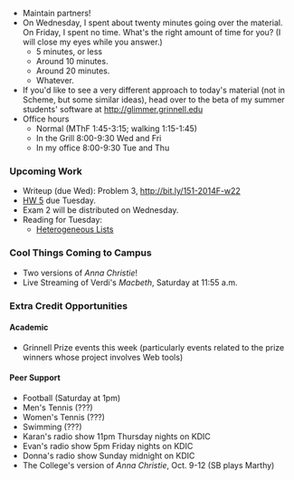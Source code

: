 * Maintain partners!
* On Wednesday, I spent about twenty minutes going over the material.  On
  Friday, I spent no time.  What's the right amount of time for you?
  (I will close my eyes while you answer.)
    * 5 minutes, or less
    * Around 10 minutes.
    * Around 20 minutes.
    * Whatever.
* If you'd like to see a very different approach to today's material (not
  in Scheme, but some similar ideas), head over to the beta of my summer
  students' software at <http://glimmer.grinnell.edu>
* Office hours 
    * Normal (MThF 1:45-3:15; walking 1:15-1:45) 
    * In the Grill 8:00-9:30 Wed and Fri
    * In my office 8:00-9:30 Tue and Thu

### Upcoming Work

* Writeup (due Wed): Problem 3, <http://bit.ly/151-2014F-w22>
* [HW 5](../assignments/assignment.05.html) due Tuesday.
* Exam 2 will be distributed on Wednesday.
* Reading for Tuesday:
    * [Heterogeneous Lists](../readings/heterogeneous-lists-reading.html)

### Cool Things Coming to Campus

* Two versions of _Anna Christie_!
* Live Streaming of Verdi's _Macbeth_, Saturday at 11:55 a.m.

### Extra Credit Opportunities

#### Academic

* Grinnell Prize events this week (particularly events related
  to the prize winners whose project involves Web tools)

#### Peer Support

* Football (Saturday at 1pm)
* Men's Tennis (???)
* Women's Tennis (???)
* Swimming (???)
* Karan's radio show 11pm Thursday nights on KDIC
* Evan's radio show 5pm Friday nights on KDIC
* Donna's radio show Sunday midnight on KDIC
* The College's version of _Anna Christie_, Oct. 9-12 (SB plays Marthy)

